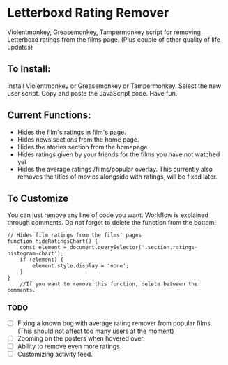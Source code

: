 # Letterboxd Rating Remover
Violentmonkey, Greasemonkey, Tampermonkey script for removing Letterboxd ratings from the films page. (Plus couple of other quality of life updates)

## To Install:
Install Violentmonkey or Greasemonkey or Tampermonkey.
Select the new user script.
Copy and paste the JavaScript code.
Have fun.

## Current Functions:
- Hides the film's ratings in film's page.
- Hides news sections from the home page.
- Hides the stories section from the homepage
- Hides ratings given by your friends for the films you have not watched yet
- Hides the average ratings /films/popular overlay. This currently also removes the titles of movies alongside with ratings, will be fixed later.


## To Customize
 You can just remove any line of code you want. Workflow is explained through comments. Do not forget to delete the function from the bottom!
 
    // Hides film ratings from the films' pages
    function hideRatingsChart() {
        const element = document.querySelector('.section.ratings-histogram-chart');
        if (element) {
            element.style.display = 'none';
        }
    }
		//If you want to remove this function, delete between the comments.

### TODO
 - [ ] Fixing a known bug with average rating remover from popular films. (This should not affect too many users at the moment)
 - [ ] Zooming on the posters when hovered over.
 - [ ]  Ability to remove even more ratings.
 - [ ] Customizing activity feed.
